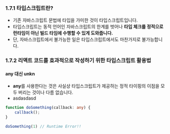### 1.7.1 타입스크립트란?
- 기존 자바스크립트 문법에 타입을 가미한 것이 타입스크립트입니다. 
- 타입스크립트는 동적 언어인 자바스크립트의 한계를 벗어나 **타입 체크를 정적으로 런타임이 아닌 빌드 타임에 수행할 수 있게 도와줍니다.** 
- 단, 자바스크립트에서 불가능한 일은 타입스크립트에서도 마찬가지로 불가능합니다. 
### 1.7.2 리액트 코드를 효과적으로 작성하기 위한 타입스크립트 활용법
#### any 대신 unkn
- **any**를 사용한다는 것은 사실상 타입스크립트가 제공하는 정적 타이핑의 이점을 모두 버리는 것이나 다름 없습니다. 
- asdasdasd
```ts
function doSomething(callback: any) {
	callback();
}

doSomething(1) // Runtime Error!!
```
